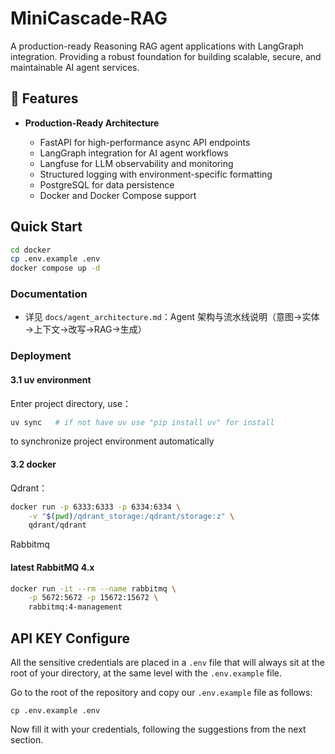 # MiniCascade-RAG


A production-ready Reasoning RAG agent applications with LangGraph integration. Providing a robust foundation for building scalable, secure, and maintainable AI agent services.


## 🌟 Features

- **Production-Ready Architecture**

  - FastAPI for high-performance async API endpoints
  - LangGraph integration for AI agent workflows
  - Langfuse for LLM observability and monitoring
  - Structured logging with environment-specific formatting
  - PostgreSQL for data persistence
  - Docker and Docker Compose support


## Quick Start

```bash
cd docker
cp .env.example .env
docker compose up -d
```

### Documentation
- 详见 `docs/agent_architecture.md`：Agent 架构与流水线说明（意图→实体→上下文→改写→RAG→生成）

### Deployment
#### 3.1 uv environment
Enter project directory, use：
```bash
uv sync   # if not have uv use "pip install uv" for install
``` 
to synchronize project environment automatically

#### 3.2 docker
Qdrant：
```bash
docker run -p 6333:6333 -p 6334:6334 \
    -v "$(pwd)/qdrant_storage:/qdrant/storage:z" \
    qdrant/qdrant
```

Rabbitmq
#### latest RabbitMQ 4.x
```bash
docker run -it --rm --name rabbitmq \
    -p 5672:5672 -p 15672:15672 \
    rabbitmq:4-management
```

## API KEY Configure

All the sensitive credentials are placed in a `.env` file that will always sit at the root of your directory, at the same level with the `.env.example` file.

Go to the root of the repository and copy our `.env.example` file as follows:
```shell
cp .env.example .env
```
Now fill it with your credentials, following the suggestions from the next section.
